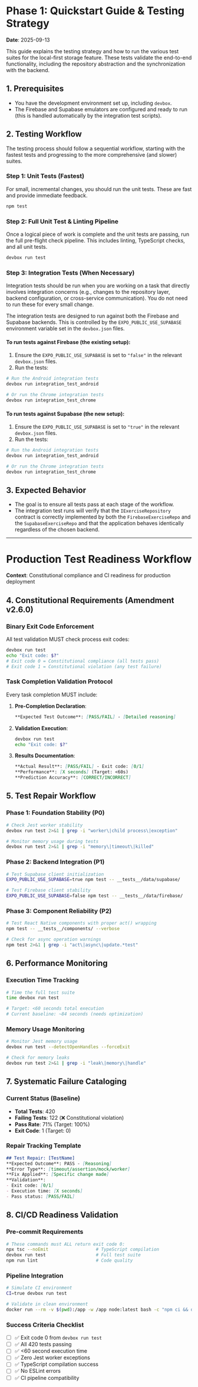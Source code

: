 # Phase 1: Quickstart Guide & Testing Strategy

**Date**: 2025-09-13

This guide explains the testing strategy and how to run the various test suites for the local-first storage feature. These tests validate the end-to-end functionality, including the repository abstraction and the synchronization with the backend.

## 1. Prerequisites

- You have the development environment set up, including `devbox`.
- The Firebase and Supabase emulators are configured and ready to run (this is handled automatically by the integration test scripts).

## 2. Testing Workflow

The testing process should follow a sequential workflow, starting with the fastest tests and progressing to the more comprehensive (and slower) suites.

### Step 1: Unit Tests (Fastest)

For small, incremental changes, you should run the unit tests. These are fast and provide immediate feedback.

```bash
npm test
```

### Step 2: Full Unit Test & Linting Pipeline

Once a logical piece of work is complete and the unit tests are passing, run the full pre-flight check pipeline. This includes linting, TypeScript checks, and all unit tests.

```bash
devbox run test
```

### Step 3: Integration Tests (When Necessary)

Integration tests should be run when you are working on a task that directly involves integration concerns (e.g., changes to the repository layer, backend configuration, or cross-service communication). You do not need to run these for every small change.

The integration tests are designed to run against both the Firebase and Supabase backends. This is controlled by the `EXPO_PUBLIC_USE_SUPABASE` environment variable set in the `devbox.json` files.

#### To run tests against Firebase (the existing setup):

1.  Ensure the `EXPO_PUBLIC_USE_SUPABASE` is set to `"false"` in the relevant `devbox.json` files.
2.  Run the tests:

```bash
# Run the Android integration tests
devbox run integration_test_android

# Or run the Chrome integration tests
devbox run integration_test_chrome
```

#### To run tests against Supabase (the new setup):

1.  Ensure the `EXPO_PUBLIC_USE_SUPABASE` is set to `"true"` in the relevant `devbox.json` files.
2.  Run the tests:

```bash
# Run the Android integration tests
devbox run integration_test_android

# Or run the Chrome integration tests
devbox run integration_test_chrome
```

## 3. Expected Behavior

- The goal is to ensure all tests pass at each stage of the workflow.
- The integration test runs will verify that the `IExerciseRepository` contract is correctly implemented by both the `FirebaseExerciseRepo` and the `SupabaseExerciseRepo` and that the application behaves identically regardless of the chosen backend.

---

# Production Test Readiness Workflow

**Context**: Constitutional compliance and CI readiness for production deployment

## 4. Constitutional Requirements (Amendment v2.6.0)

### Binary Exit Code Enforcement
All test validation MUST check process exit codes:

```bash
devbox run test
echo "Exit code: $?"
# Exit code 0 = Constitutional compliance (all tests pass)
# Exit code 1 = Constitutional violation (any test failure)
```

### Task Completion Validation Protocol
Every task completion MUST include:

1. **Pre-Completion Declaration**:
   ```markdown
   **Expected Test Outcome**: [PASS/FAIL] - [Detailed reasoning]
   ```

2. **Validation Execution**:
   ```bash
   devbox run test
   echo "Exit code: $?"
   ```

3. **Results Documentation**:
   ```markdown
   **Actual Result**: [PASS/FAIL] - Exit code: [0/1]
   **Performance**: [X seconds] (Target: <60s)
   **Prediction Accuracy**: [CORRECT/INCORRECT]
   ```

## 5. Test Repair Workflow

### Phase 1: Foundation Stability (P0)
```bash
# Check Jest worker stability
devbox run test 2>&1 | grep -i "worker\|child process\|exception"

# Monitor memory usage during tests
devbox run test 2>&1 | grep -i "memory\|timeout\|killed"
```

### Phase 2: Backend Integration (P1)  
```bash
# Test Supabase client initialization
EXPO_PUBLIC_USE_SUPABASE=true npm test -- __tests__/data/supabase/

# Test Firebase client stability
EXPO_PUBLIC_USE_SUPABASE=false npm test -- __tests__/data/firebase/
```

### Phase 3: Component Reliability (P2)
```bash
# Test React Native components with proper act() wrapping
npm test -- __tests__/components/ --verbose

# Check for async operation warnings
npm test 2>&1 | grep -i "act\|async\|update.*test"
```

## 6. Performance Monitoring

### Execution Time Tracking
```bash
# Time the full test suite
time devbox run test

# Target: <60 seconds total execution
# Current baseline: ~84 seconds (needs optimization)
```

### Memory Usage Monitoring
```bash
# Monitor Jest memory usage
devbox run test --detectOpenHandles --forceExit

# Check for memory leaks
devbox run test 2>&1 | grep -i "leak\|memory\|handle"
```

## 7. Systematic Failure Cataloging

### Current Status (Baseline)
- **Total Tests**: 420
- **Failing Tests**: 122 (❌ Constitutional violation)
- **Pass Rate**: 71% (Target: 100%)
- **Exit Code**: 1 (Target: 0)

### Repair Tracking Template
```markdown
## Test Repair: [TestName]
**Expected Outcome**: PASS - [Reasoning]
**Error Type**: [timeout/assertion/mock/worker]
**Fix Applied**: [Specific change made]
**Validation**: 
- Exit code: [0/1]
- Execution time: [X seconds]
- Pass status: [PASS/FAIL]
```

## 8. CI/CD Readiness Validation

### Pre-commit Requirements
```bash
# These commands must ALL return exit code 0:
npx tsc --noEmit                  # TypeScript compilation
devbox run test                   # Full test suite
npm run lint                      # Code quality
```

### Pipeline Integration
```bash
# Simulate CI environment
CI=true devbox run test

# Validate in clean environment
docker run --rm -v $(pwd):/app -w /app node:latest bash -c "npm ci && devbox run test"
```

### Success Criteria Checklist
- [ ] ✅ Exit code 0 from `devbox run test`
- [ ] ✅ All 420 tests passing
- [ ] ✅ <60 second execution time
- [ ] ✅ Zero Jest worker exceptions
- [ ] ✅ TypeScript compilation success
- [ ] ✅ No ESLint errors
- [ ] ✅ CI pipeline compatibility
